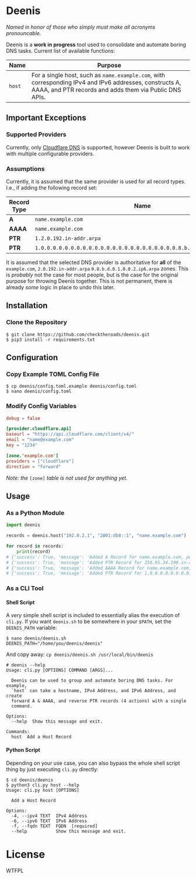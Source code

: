 # Deenis
*Named in honor of those who simply must make all acronyms pronouncable.*

Deenis is a **work in progress** tool used to consolidate and automate boring DNS tasks. Current list of available functions:

| Name   | Purpose                                                                                                                                                           |
| ------ | ----------------------------------------------------------------------------------------------------------------------------------------------------------------- |
| `host` | For a single host, such as `name.example.com`, with corresponding IPv4 and IPv6 addresses, constructs A, AAAA, and PTR records and adds them via Public DNS APIs. |

## Important Exceptions

### Supported Providers
Currently, only [Cloudflare DNS](https://www.cloudflare.com/dns/) is supported, however Deenis is built to work with multiple configurable providers.

### Assumptions
Currently, it is assumed that the same provider is used for all record types. I.e., if adding the following record set:

| Record Type | Name                                                                       | Target             |
| ----------- | -------------------------------------------------------------------------- | ------------------ |
|    **A**    | `name.example.com`                                                         | `192.0.2.1`        |
|   **AAAA**  | `name.example.com`                                                         | `2001:db8::1`      |
|   **PTR**   | `1.2.0.192.in-addr.arpa`                                                   | `name.example.com` |
|   **PTR**   | `1.0.0.0.0.0.0.0.0.0.0.0.0.0.0.0.0.0.0.0.0.0.0.0.8.b.d.0.1.0.0.2.ip6.arpa` | `name.example.com` |

It is assumed that the selected DNS provider is authoritative for **all** of the `example.com`, `2.0.192.in-addr.arpa` `0.8.b.d.0.1.0.0.2.ip6.arpa` zones. This is *probably* not the case for most people, but is the case for the original purpose for throwing Deenis together. This is not permanent, there is already *some* logic in place to undo this later.

## Installation

### Clone the Repository

```console
$ git clone https://github.com/checktheroads/deenis.git
$ pip3 install -r requirements.txt
```

## Configuration

### Copy Example TOML Config File

```console
$ cp deenis/config.toml.example deenis/config.toml
$ nano deenis/config.toml
```

### Modify Config Variables

```toml
debug = false

[provider.cloudflare.api]
baseurl = "https://api.cloudflare.com/client/v4/"
email = "name@example.com"
key = "1234"

[zone.'example.com']
providers = ["cloudflare"]
direction = "forward"
```

*Note: the* `[zone]` *table is not used for anything yet.*

## Usage

### As a Python Module

```python
import deenis

records = deenis.host("192.0.2.1", "2001:db8::1", "name.example.com")

for record in records:
    print(record)
# {'success': True, 'message': 'Added A Record for name.example.com, pointing to 192.0.2.1'}
# {'success': True, 'message': 'Added PTR Record for 250.95.34.199.in-addr.arpa, pointing to name.example.com'}
# {'success': True, 'message': 'Added AAAA Record for name.example.com, pointing to 2001.db8::1'}
# {'success': True, 'message': 'Added PTR Record for 1.0.0.0.0.0.0.0.0.0.0.0.0.0.0.0.0.0.0.0.0.0.0.0.8.b.d.0.1.0.0.2.ip6.arpa, pointing to name.example.com'}
```

### As a CLI Tool

#### Shell Script

A *very* simple shell script is included to essentially alias the execution of `cli.py`. If you want `deenis.sh` to be somewhere in your `$PATH`, set the `DEENIS_PATH` variable:

```console
$ nano deenis/deenis.sh
DEENIS_PATH="/home/you/deenis/deenis"
```
And copy away: `cp deenis/deenis.sh /usr/local/bin/deenis`

```console
# deenis --help
Usage: cli.py [OPTIONS] COMMAND [ARGS]...

  Deenis can be used to group and automate boring DNS tasks. For example,
  `host` can take a hostname, IPv4 Address, and IPv6 Address, and create
  forward A & AAAA, and reverse PTR records (4 actions) with a single
  command.

Options:
  --help  Show this message and exit.

Commands:
  host  Add a Host Record
```

#### Python Script

Depending on your use case, you can also bypass the whole shell script thing by just executing `cli.py` directly:

```console
$ cd deenis/deenis
$ python3 cli.py host --help
Usage: cli.py host [OPTIONS]

  Add a Host Record

Options:
  -4, --ipv4 TEXT  IPv4 Address
  -6, --ipv6 TEXT  IPv6 Address
  -f, --fqdn TEXT  FQDN  [required]
  --help           Show this message and exit.
```

# License
<a href="http://www.wtfpl.net/"><img src="http://www.wtfpl.net/wp-content/uploads/2012/12/wtfpl-badge-4.png" width="80" height="15" alt="WTFPL" /></a>
